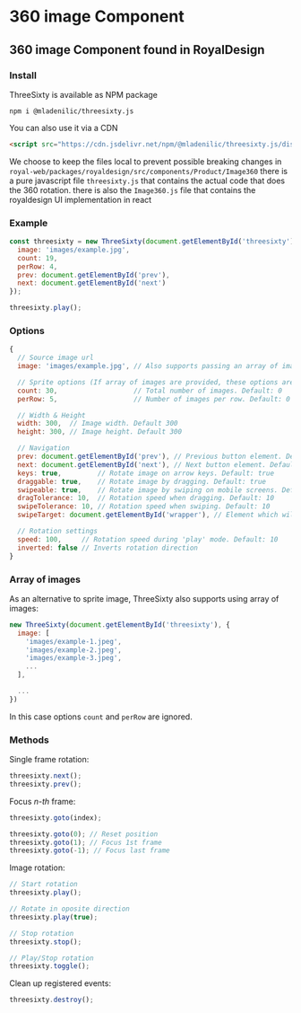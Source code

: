 # 360 image Component
## 360 image Component found in RoyalDesign
### Install
ThreeSixty is available as NPM package
```
npm i @mladenilic/threesixty.js
```

You can also use it via a CDN
```html
<script src="https://cdn.jsdelivr.net/npm/@mladenilic/threesixty.js/dist/threesixty.js"></script>
```

We choose to keep the files local to prevent possible breaking changes
in `royal-web/packages/royaldesign/src/components/Product/Image360`
there is a pure javascript file `threesixty.js` that contains the actual code that does the 360 rotation.
there is also the `Image360.js` file that contains the royaldesign UI implementation in react

### Example

```javascript
const threesixty = new ThreeSixty(document.getElementById('threesixty'), {
  image: 'images/example.jpg',
  count: 19,
  perRow: 4,
  prev: document.getElementById('prev'),
  next: document.getElementById('next')
});

threesixty.play();
```
### Options

```javascript
{
  // Source image url
  image: 'images/example.jpg', // Also supports passing an array of images

  // Sprite options (If array of images are provided, these options are ignored)
  count: 30,                   // Total number of images. Default: 0
  perRow: 5,                   // Number of images per row. Default: 0

  // Width & Height
  width: 300,  // Image width. Default 300
  height: 300, // Image height. Default 300

  // Navigation
  prev: document.getElementById('prev'), // Previous button element. Default: null
  next: document.getElementById('next'), // Next button element. Default: null
  keys: true,         // Rotate image on arrow keys. Default: true
  draggable: true,    // Rotate image by dragging. Default: true
  swipeable: true,    // Rotate image by swiping on mobile screens. Default: true
  dragTolerance: 10,  // Rotation speed when dragging. Default: 10
  swipeTolerance: 10, // Rotation speed when swiping. Default: 10
  swipeTarget: document.getElementById('wrapper'), // Element which will listen for drag/swipe events. Default: Image container

  // Rotation settings
  speed: 100,     // Rotation speed during 'play' mode. Default: 10
  inverted: false // Inverts rotation direction
}
```

### Array of images
As an alternative to sprite image, ThreeSixty also supports using array of images:
```javascript
new ThreeSixty(document.getElementById('threesixty'), {
  image: [
    'images/example-1.jpeg',
    'images/example-2.jpeg',
    'images/example-3.jpeg',
    ...
  ],

  ...
})
```
In this case options `count` and `perRow` are ignored.

### Methods

Single frame rotation:
```javascript
threesixty.next(); 
threesixty.prev(); 
```

Focus *n-th* frame:
```javascript
threesixty.goto(index);

threesixty.goto(0); // Reset position
threesixty.goto(1); // Focus 1st frame
threesixty.goto(-1); // Focus last frame
```

Image rotation:
```javascript
// Start rotation
threesixty.play();

// Rotate in oposite direction
threesixty.play(true);

// Stop rotation
threesixty.stop();

// Play/Stop rotation
threesixty.toggle();
```

Clean up registered events:
```javascript
threesixty.destroy();
```
